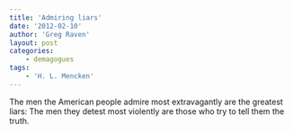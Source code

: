 ```yaml
---
title: 'Admiring liars'
date: '2012-02-10'
author: 'Greg Raven'
layout: post
categories:
    - demagogues
tags:
    - 'H. L. Mencken'
---
```


The men the American people admire most extravagantly are the greatest liars: The men they detest most violently are those who try to tell them the truth.